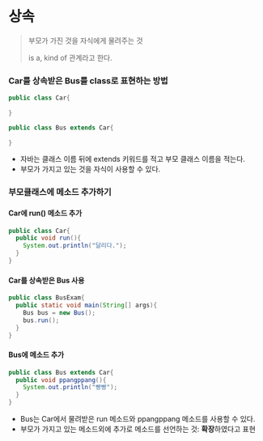 # 상속

> 부모가 가진 것을 자식에게 물려주는 것
>
> is a, kind of 관계라고 한다.





### Car를 상속받은 Bus를 class로 표현하는 방법

```java
public class Car{
  
}

public class Bus extends Car{
  
}
```

* 자바는 클래스 이름 뒤에 extends 키워드를 적고 부모 클래스 이름을 적는다.
* 부모가 가지고 있는 것을 자식이 사용할 수 있다.



### 부모클래스에 메소드 추가하기

#### Car에 run() 메소드 추가

```java
public class Car{
  public void run(){
    System.out.println("달리다.");
  }
}
```

#### Car를 상속받은 Bus 사용

```java
public class BusExam{
  public static void main(String[] args){
    Bus bus = new Bus();
    bus.run(); 
  }
}
```

#### Bus에 메소드 추가

```java
public class Bus extends Car{
  public void ppangppang(){
    System.out.println("빵빵");
  }
}
```

* Bus는 Car에서 물려받은 run 메소드와 ppangppang 메소드를 사용할 수 있다.
* 부모가 가지고 있는 메소드외에 추가로 메소드를 선언하는 것: **확장**하였다고 표현